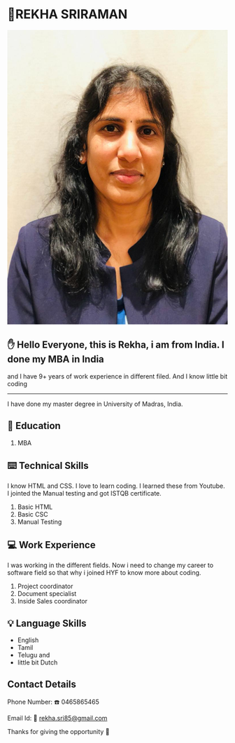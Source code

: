 # 💟REKHA SRIRAMAN

![img](img/Photo.JPG)

## ✋ Hello Everyone, this is Rekha, i am from India. I done my MBA in India

and I have 9+ years of work experience in different filed. And I know little bit
coding

---

I have done my master degree in University of Madras, India.

## 📖 Education

1. MBA

## ⌨️ Technical Skills

I know HTML and CSS. I love to learn coding. I learned these from Youtube. I
jointed the Manual testing and got ISTQB certificate.

1. Basic HTML
2. Basic CSC
3. Manual Testing

## 💻 Work Experience

I was working in the different fields. Now i need to change my career to
software field so that why i joined HYF to know more about coding.

1. Project coordinator
2. Document specialist
3. Inside Sales coordinator

## 💡 Language Skills

- English
- Tamil
- Telugu and
- little bit Dutch

## Contact Details

Phone Number: ☎️ 0465865465

Email Id: 📧 rekha.sri85@gmail.com

Thanks for giving the opportunity 🥰
